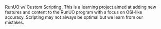 RunUO w/ Custom Scripting.  This is a learning project aimed at adding new features and content to the RunUO program with a focus on OSI-like accuracy.  Scripting may not always be optimal but we learn from our mistakes.